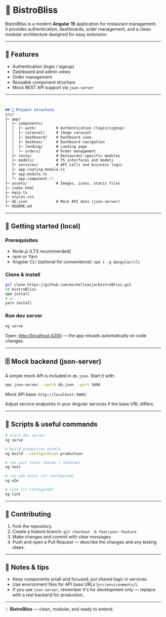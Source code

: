 # 🌿 BistroBliss

BistroBliss is a modern **Angular 15** application for restaurant management.  
It provides authentication, dashboards, order management, and a clean modular architecture designed for easy extension.

---

## 🔑 Features

- Authentication (login / signup)
- Dashboard and admin views
- Order management
- Reusable component structure
- Mock REST API support via `json-server`

---


```markdown


## 📂 Project structure
src/
├─ app/
│  ├─ components/
│  │  ├─ auth/         # Authentication (login/signup)
│  │  ├─ carousel/     # Image carousel
│  │  ├─ dashboard/    # Dashboard view
│  │  ├─ dashnav/      # Dashboard navigation
│  │  ├─ landing/      # Landing page
│  │  └─ orders/       # Order management
│  ├─ resto/           # Restaurant-specific modules
│  ├─ models/          # TS interfaces and models
│  ├─ services/        # API calls and business logic
│  ├─ app-routing.module.ts
│  ├─ app.module.ts
│  └─ app.component.\*
├─ assets/             # Images, icons, static files
├─ index.html
├─ main.ts
├─ styles.css
├─ db.json             # Mock API data (json-server)
└─ README.md

```

---

## 🚀 Getting started (local)

### Prerequisites
- Node.js (LTS recommended)
- npm or Yarn
- Angular CLI (optional for convenience): `npm i -g @angular/cli`

### Clone & install
```bash
git clone https://github.com/michelleaijo/bistroBliss.git
cd bistroBliss
npm install
# or
yarn install
````

### Run dev server

```bash
ng serve
```

Open: [http://localhost:4200](http://localhost:4200) — the app reloads automatically on code changes.

---

## 🗄 Mock backend (json-server)

A simple mock API is included in `db.json`. Start it with:

```bash
npx json-server --watch db.json --port 3000
```

Mock API base: `http://localhost:3000/`

Adjust service endpoints in your Angular services if the base URL differs.

---

## 🧪 Scripts & useful commands

```bash
# start dev server
ng serve

# build production bundle
ng build --configuration production

# run unit tests (Karma + Jasmine)
ng test

# run e2e tests (if configured)
ng e2e

# lint (if configured)
ng lint

```

---

## 🤝 Contributing

1. Fork the repository.
2. Create a feature branch: `git checkout -b feat/your-feature`
3. Make changes and commit with clear messages.
4. Push and open a Pull Request — describe the changes and any testing steps.

---

## 📝 Notes & tips

* Keep components small and focused; put shared logic in services.
* Use environment files for API base URLs (`src/environments/`).
* If you use `json-server`, remember it's for development only — replace with a real backend for production.

---

✨ **BistroBliss** — clean, modular, and ready to extend.
